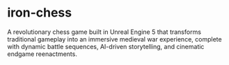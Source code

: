 # iron-chess
A revolutionary chess game built in Unreal Engine 5 that transforms traditional gameplay into an immersive medieval war experience, complete with dynamic battle sequences, AI-driven storytelling, and cinematic endgame reenactments.
